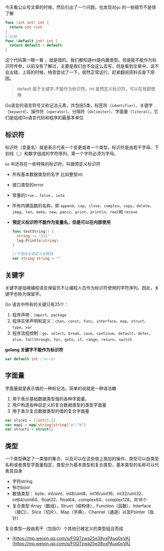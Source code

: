 今天看公众号文章的时候，然后引出了一个问题。也发现对`go` 的一些细节不是很了解

```go
func (int int) int {
  return int +int
}
//出错
func (default int) int {
  return default + default
}
```

这个代码第一眼一看 ，就是错的。我们都知道int是内置类型。但是能不能作为标识符传参，以前没有了解过，主要是我们也不会这么去写，但是看到文章中，说不会出错，上班的时候，特意尝试了一下，居然正常运行。赶紧翻阅资料去查下原因。

> default 属于关键字,不能作为标识符。int  是预定义标识符，可以在局部使用

Go语言的语言符号又称记法元素，共包括5类，标签符（`identifier`）、关键字（`keyword`）、操作符（`operator`）、分隔符（`delimiter`）、字面量（`literal`），它们是组成Go语言代码和程序的最基本单位

## 标识符

标识符（变量名）就是表示代表一个变更或者一个类型。标识符是由若干字母、下划线（_）和数字组成的字符序列，第一个字符必须为字母。

`Go` 中还存在一些特殊的标识符，叫做预定义标识符

- 所有基本数据类型的名字 比如整型int
- 接口类型的error
- 常量的`true` 、`false` 、`iota`
- 所有内建函数的名称，即 `append`、`cap`、`close`、`complex`、`copy`、`delete`、`imag`、`len`、`make`、`new`、`panic`、`print`、`println`、`real`和 `recove`

- **预定义标识符不能作为变量名，但是可以在内部使用**

  ```go
  func testString() {
  	string := "111"
  	log.Println(string)
  }
  
  //下面在全局定义会报错
  var string string = ""
  ```

  

## 关键字

关键字是指被编程语言保留页不让编程人员作为标识符使用的字符序列。因此，关键字也称为保留字。

Go 语言中所有的关键只有25个：

1. 程序声明：`import`、`package`
2. 程序实体声明和定义：`chan`、`const`、`func`、`interface`、`map`、`struct`、`type`、`var`
3. 程序流程控制：`go`、`select`、`break`、`case`、`continue`、`default`、`defer`、`else`、`fallthrough`、`for`、`goto`、`if`、`range`、`return`、`switch`

**golang 关键字不能作为标识符**

```go
var default int //error
```

## 字面量

字面量就是表示值的一种标记法。简单的说就是一种语法糖

1. 用于表示基础数据类型值的各种字面量。
2. 用户构造各种自定义的复合数据类型的类型字面量
3. 用于表示复合数据类型的值的复合字面量

```go
var slice1 = []int{1,2}
var map1 = map[string]string{"a":"b"}
var struct1 = struct{}
```

## 类型

一个类型确定了一类值的集合，以及可以在这些值上施加的操作。类型可以由类型名称或者类型字面量指定，类型分为基本类型和复合类型，基本类型的名称可以代表其自身

- 字符string 
- 布尔bool
- 数值类型： byte、int/uint、int8/uint8、int16/uint16、int32/uint32、int64/uint64、float32、float64、complex64、complex128，共18个
- 复合类型 Array（数组）、Struct（结构体）、Function（函数）、Interface（接口）、Slice（切片）、Map（字典）、Channel（通道）以及Pointer（指针)

复合类型一般由若干（包括0）个其他已被定义的类型组合而成

- [https://mp.weixin.qq.com/s/F0QTzwa25e38vxPAuq0xVA][https://mp.weixin.qq.com/s/F0QTzwa25e38vxPAuq0xVA]
